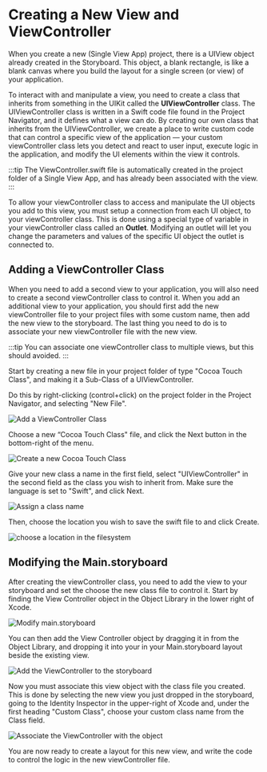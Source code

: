 # Creating a New View and ViewController

When you create a new (Single View App) project, there is a UIView object already created in the Storyboard.  This object, a blank rectangle, is like a blank canvas where you build the layout for a single screen (or view) of your application.

To interact with and manipulate a view, you need to create a class that inherits from something in the UIKit called the **UIViewController** class.  The UIViewController class is written in a Swift code file found in the Project Navigator, and it defines what a view can do.  By creating our own class that inherits from the UIViewController, we create a place to write custom code that can control a specific view of the application — your custom viewController class lets you detect and react to user input, execute logic in the application, and modify the UI elements within the view it controls.

:::tip
The ViewController.swift file is automatically created in the project folder of a Single View App, and has already been associated with the view.
:::

To allow your viewController class to access and manipulate the UI objects you add to this view, you must setup a connection from each UI object, to your viewController class.  This is done using a special type of variable in your viewController class called an **Outlet**.  Modifying an outlet will let you change the parameters and values of the specific UI object the outlet is connected to.

## Adding a ViewController Class

When you need to add a second view to your application, you will also need to create a second viewController class to control it.  When you add an additional view to your application, you should first add the new viewController file to your project files with some custom name, then add the new view to the storyboard.  The last thing you need to do is to associate your new viewController file with the new view.

:::tip
You can associate one viewController class to multiple views, but this should avoided.
:::

Start by creating a new file in your project folder of type "Cocoa Touch Class", and making it a Sub-Class of a UIViewController.

Do this by right-clicking  (control+click) on the project folder in the Project Navigator, and selecting "New File".

![Add a ViewController Class](/mad9137/assets/img/AddViews_1.png)

Choose a new “Cocoa Touch Class" file, and click the Next button in the bottom-right of the menu.

![Create a new Cocoa Touch Class](/mad9137/assets/img/AddViews_2.png)

Give your new class a name in the first field, select "UIViewController" in the second field as the class you wish to inherit from.  Make sure the language is set to "Swift", and click Next.

![Assign a class name](/mad9137/assets/img/AddViews_3.png)

Then, choose the location you wish to save the swift file to and click Create.

![choose a location in the filesystem](/mad9137/assets/img/AddViews_4.png)

## Modifying the Main.storyboard

After creating the viewController class, you need to add the view to your storyboard and set the choose the new class file to control it.  Start by finding the View Controller object in the Object Library in the lower right of Xcode.

![Modify main.storyboard](/mad9137/assets/img/AddViews_5.png)

You can then add the View Controller object by dragging it in from the Object Library, and dropping it into your in your Main.storyboard layout beside the existing view.

![Add the ViewController to the storyboard](/mad9137/assets/img/AddViews_6.png)

Now you must associate this view object with the class file you created.  This is done by selecting the new view you just dropped in the storyboard, going to the Identity Inspector in the upper-right of Xcode and, under the first heading "Custom Class", choose your custom class name from the Class field.

![Associate the ViewController with the object](/mad9137/assets/img/AddViews_7.png)

You are now ready to create a layout for this new view, and write the code to control the logic in the new viewController file.
